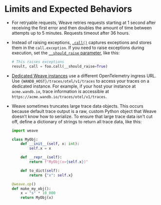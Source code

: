 # Limits and Expected Behaviors

* For retryable requests, Weave retries requests starting at 1 second after receiving the first error and then doubles the amount of time between attempts up to 5 minutes. Requests timeout after 36 hours.

* Instead of raising exceptions, [`.call()`](../../guides/tracking/tracing#creating-calls) captures exceptions and stores them in the `call.exception`. If you need to raise exceptions during execution, set the [`__should_raise` parameter](../../reference/python-sdk/weave/trace/weave.trace.op#function-call), like this:

    ```python showLineNumbers
    # This raises exceptions
    result, call = foo.call(__should_raise=True)
    ```

* [Dedicated Weave instances](../../guides/platform/weave-self-managed) use a different OpenTelemetry ingress URL. Use `{WANDB_HOST}/traces/otel/v1/traces` to access your traces on a dedicated instance. For example, if your host your instance at `acme.wandb.io`, trace information is accessible at `https://acme.wandb.io/traces/otel/v1/traces`.

* Weave sometimes truncates large trace data objects. This occurs because default trace output is a raw, custom Python object that Weave doesn’t know how to serialize. To ensure that large trace data isn't cut off, define a dictionary of strings to return all trace data, like this: 

    ```python
    import weave

    class MyObj:
        def __init__(self, x: int):
            self.x = x

        def __repr__(self):
            return f"MyObj(x={self.x})"

        def to_dict(self):
            return {"x": self.x}

    @weave.op()
    def make_my_obj():
        x = "s" * 10_000
        return MyObj(x)
    ```

